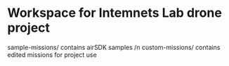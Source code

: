 # Workspace for Intemnets Lab drone project
sample-missions/ contains airSDK samples /n
custom-missions/ contains edited missions for project use
